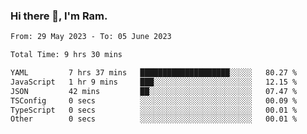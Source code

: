 ### Hi there 👋, I'm Ram.

<!--START_SECTION:waka-->

```txt
From: 29 May 2023 - To: 05 June 2023

Total Time: 9 hrs 30 mins

YAML         7 hrs 37 mins   ████████████████████░░░░░   80.27 %
JavaScript   1 hr 9 mins     ███░░░░░░░░░░░░░░░░░░░░░░   12.15 %
JSON         42 mins         ██░░░░░░░░░░░░░░░░░░░░░░░   07.47 %
TSConfig     0 secs          ░░░░░░░░░░░░░░░░░░░░░░░░░   00.09 %
TypeScript   0 secs          ░░░░░░░░░░░░░░░░░░░░░░░░░   00.01 %
Other        0 secs          ░░░░░░░░░░░░░░░░░░░░░░░░░   00.01 %
```

<!--END_SECTION:waka-->
